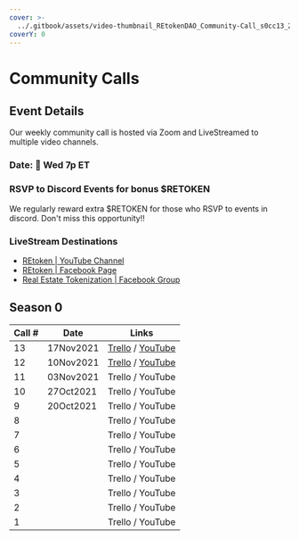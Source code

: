 ```yaml
---
cover: >-
  ../.gitbook/assets/video-thumbnail_REtokenDAO_Community-Call_s0cc13_2021-11-17.png
coverY: 0
---
```


# Community Calls

## Event Details

Our weekly community call is hosted via Zoom and LiveStreamed to multiple video channels.

### Date: 📆 Wed 7p ET

### RSVP to Discord Events for bonus $RETOKEN

We regularly reward extra $RETOKEN for those who RSVP to events in discord.  Don't miss this opportunity!!

### LiveStream Destinations

* [REtoken | YouTube Channel](https://www.youtube.com/channel/UCfVBjbJcIjpzX-NdyMQD4qg)
* [REtoken | Facebook Page](https://www.facebook.com/REtokenDAO/)
* [Real Estate Tokenization | Facebook Group](https://www.facebook.com/groups/realestatetokenization/)

## Season 0

<table><thead><tr><th data-type="number">Call #</th><th>Date</th><th>Links</th></tr></thead><tbody><tr><td>13</td><td>17Nov2021</td><td><a href="https://trello.com/c/WVlpbhwQ">Trello</a> / <a href="https://youtu.be/mkmu9_PgDlo">YouTube</a></td></tr><tr><td>12</td><td>10Nov2021</td><td><a href="https://trello.com/c/OcTLReNK">Trello</a> / <a href="https://youtu.be/D_6EQgXyCzQ">YouTube</a></td></tr><tr><td>11</td><td>03Nov2021</td><td>Trello / YouTube</td></tr><tr><td>10</td><td>27Oct2021</td><td>Trello / YouTube</td></tr><tr><td>9</td><td>20Oct2021</td><td>Trello / YouTube</td></tr><tr><td>8</td><td></td><td>Trello / YouTube</td></tr><tr><td>7</td><td></td><td>Trello / YouTube</td></tr><tr><td>6</td><td></td><td>Trello / YouTube</td></tr><tr><td>5</td><td></td><td>Trello / YouTube</td></tr><tr><td>4</td><td></td><td>Trello / YouTube</td></tr><tr><td>3</td><td></td><td>Trello / YouTube</td></tr><tr><td>2</td><td></td><td>Trello / YouTube</td></tr><tr><td>1</td><td></td><td>Trello / YouTube</td></tr></tbody></table>
